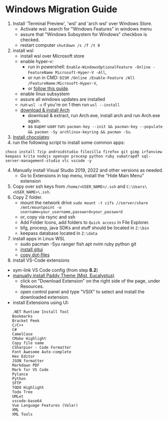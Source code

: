 # Windows Migration Guide
1. Install 'Terminal Preview',  'wsl' and 'arch wsl' over Windows Store.
   - Activate wsl: search for "Windows Features" in windows menu 
   - assure that "Windows Subsystem for Windows" checkbox is checked.
   - restart computer `shutdown /s /f /t 0`
2. install wsl
   - install wsl over Microsoft store
   - enable hyper-v: 
      - run in powershell: `Enable-WindowsOptionalFeature -Online -FeatureName Microsoft-Hyper-V -All`,
      - or run in CMD: `DISM /Online /Enable-Feature /All /FeatureName:Microsoft-Hyper-V`,
      - or [follow this guide](https://learn.microsoft.com/en-us/virtualization/hyper-v-on-windows/quick-start/enable-hyper-v#enable-hyper-v-using-powershell).
   - enable linux subsystem
   - assure all windows updates are installed
   - run `wsl -v` if you're on 1 then run `wsl --install`
   - [download & install Arch](https://github.com/yuk7/ArchWSL)
      - download & extract, run Arch.exe, install arch and run Arch.exe again.
      - as super user run: `pacman-key --init && pacman-key --populate && pacman -Sy archlinux-keyring && pacman -Su`.
2. [Install chocolatey](https://chocolatey.org/install)
3. run the following script to install some common apps:
```
choco install 7zip androidstudio filezilla firefox git gimp irfanview keepass krita nodejs openvpn procexp python ruby sumatrapdf sql-server-management-studio vlc vscode -y
```
4. Manually install Visual Studio 2019, 2022 and other versions as needed.
   - Go to Extensions in top menu, install the "Hide Main Menu" extension
6. Copy over ssh keys from `/home/<USER_NAME>/.ssh` and `C:\Users\<USER_NAME>\.ssh`.
7. Copy Z folder. 
   - mount the network drive `sudo mount -t cifs //server/share /mnt/mountpoint -o username=your_username,password=your_password`
   - or, copy via rsync and ssh
   - Add Folder Icons, add folders to `Quick access` in File Explorer.
   - bfg, procexp, java SDKs and stuff should be located in `Z:\bin`
   - keepass database located in `Z:\data`
8. install apps in Linux WSL
   - sudo pacman -Syu ranger fish apt nvim ruby python git
   - [install gitui](https://github.com/extrawurst/gitui/releases)
   - [copy dot-files](https://github.com/markianotto/dotfiles)
10. install VS-Code extensions
   - sym-link VS Code config (from step **8.2**)
   - [manually install Paddy Theme (Mist, Eucalyptus)](https://marketplace.visualstudio.com/items?itemName=yile-ou.paddy-color-theme)
      - click on "Download Extension" on the right side of the page, under Resources.
      - open control panel and type "VSIX" to select and install the downloaded extension.
   - install Extensions using UI:
   ```
      .NET Runtime Install Tool
      Bookmarks
      Bracket Peek
      C/C++
      C#
      CamelCase
      CMake Highlight
      Copy file name
      CSharpier - Code Formatter
      Font Awesome Auto-complete
      Hex Editor
      JSON formatter
      Markdown PDF
      Mark for VS Code
      Pylance
      Python
      SFTP
      TODO Highlight
      Todo Tree
      UMLet
      vscode-base64
      Vue Language Features (Volar)
      XML
      XML Tools
   ```
